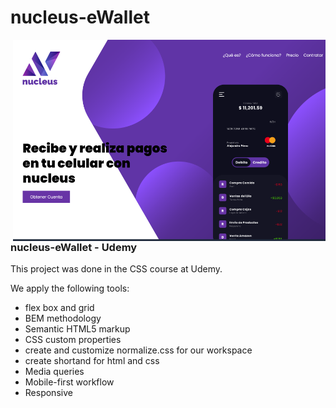 # nucleus-eWallet

<a href="https://nucleus-e-wallet-theta.vercel.app/" target="_blank">
<img align="right" width="500" src="https://github.com/Dario2303/nucleus-eWallet/blob/main/README%20image.png"/>
</a>
  
### nucleus-eWallet - Udemy

This project was done in the CSS course at Udemy.

We apply the following tools: 

- flex box and grid
- BEM methodology
- Semantic HTML5 markup
- CSS custom properties
- create and customize normalize.css for our workspace
- create shortand for html and css
- Media queries
- Mobile-first workflow
- Responsive

